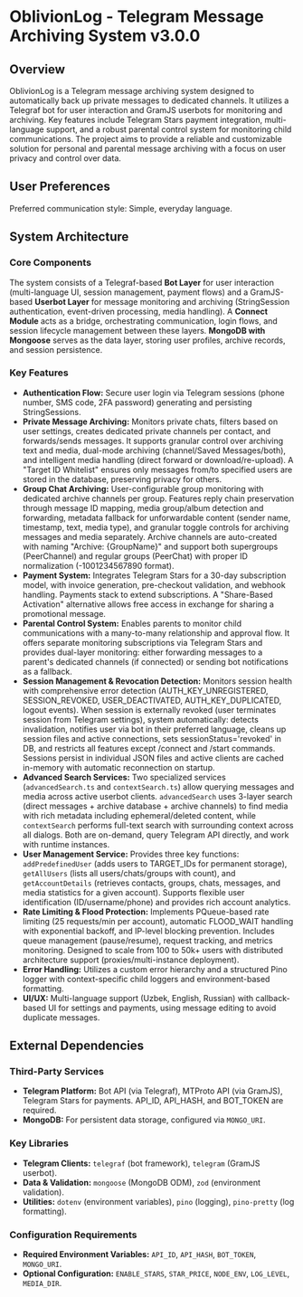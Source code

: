 # OblivionLog - Telegram Message Archiving System v3.0.0

## Overview

OblivionLog is a Telegram message archiving system designed to automatically back up private messages to dedicated channels. It utilizes a Telegraf bot for user interaction and GramJS userbots for monitoring and archiving. Key features include Telegram Stars payment integration, multi-language support, and a robust parental control system for monitoring child communications. The project aims to provide a reliable and customizable solution for personal and parental message archiving with a focus on user privacy and control over data.

## User Preferences

Preferred communication style: Simple, everyday language.

## System Architecture

### Core Components
The system consists of a Telegraf-based **Bot Layer** for user interaction (multi-language UI, session management, payment flows) and a GramJS-based **Userbot Layer** for message monitoring and archiving (StringSession authentication, event-driven processing, media handling). A **Connect Module** acts as a bridge, orchestrating communication, login flows, and session lifecycle management between these layers. **MongoDB with Mongoose** serves as the data layer, storing user profiles, archive records, and session persistence.

### Key Features

-   **Authentication Flow:** Secure user login via Telegram sessions (phone number, SMS code, 2FA password) generating and persisting StringSessions.
-   **Private Message Archiving:** Monitors private chats, filters based on user settings, creates dedicated private channels per contact, and forwards/sends messages. It supports granular control over archiving text and media, dual-mode archiving (channel/Saved Messages/both), and intelligent media handling (direct forward or download/re-upload). A "Target ID Whitelist" ensures only messages from/to specified users are stored in the database, preserving privacy for others.
-   **Group Chat Archiving:** User-configurable group monitoring with dedicated archive channels per group. Features reply chain preservation through message ID mapping, media group/album detection and forwarding, metadata fallback for unforwardable content (sender name, timestamp, text, media type), and granular toggle controls for archiving messages and media separately. Archive channels are auto-created with naming "Archive: {GroupName}" and support both supergroups (PeerChannel) and regular groups (PeerChat) with proper ID normalization (-1001234567890 format).
-   **Payment System:** Integrates Telegram Stars for a 30-day subscription model, with invoice generation, pre-checkout validation, and webhook handling. Payments stack to extend subscriptions. A "Share-Based Activation" alternative allows free access in exchange for sharing a promotional message.
-   **Parental Control System:** Enables parents to monitor child communications with a many-to-many relationship and approval flow. It offers separate monitoring subscriptions via Telegram Stars and provides dual-layer monitoring: either forwarding messages to a parent's dedicated channels (if connected) or sending bot notifications as a fallback.
-   **Session Management & Revocation Detection:** Monitors session health with comprehensive error detection (AUTH_KEY_UNREGISTERED, SESSION_REVOKED, USER_DEACTIVATED, AUTH_KEY_DUPLICATED, logout events). When session is externally revoked (user terminates session from Telegram settings), system automatically: detects invalidation, notifies user via bot in their preferred language, cleans up session files and active connections, sets sessionStatus='revoked' in DB, and restricts all features except /connect and /start commands. Sessions persist in individual JSON files and active clients are cached in-memory with automatic reconnection on startup.
-   **Advanced Search Services:** Two specialized services (`advancedSearch.ts` and `contextSearch.ts`) allow querying messages and media across active userbot clients. `advancedSearch` uses 3-layer search (direct messages + archive database + archive channels) to find media with rich metadata including ephemeral/deleted content, while `contextSearch` performs full-text search with surrounding context across all dialogs. Both are on-demand, query Telegram API directly, and work with runtime instances.
-   **User Management Service:** Provides three key functions: `addPredefinedUser` (adds users to TARGET_IDs for permanent storage), `getAllUsers` (lists all users/chats/groups with count), and `getAccountDetails` (retrieves contacts, groups, chats, messages, and media statistics for a given account). Supports flexible user identification (ID/username/phone) and provides rich account analytics.
-   **Rate Limiting & Flood Protection:** Implements PQueue-based rate limiting (25 requests/min per account), automatic FLOOD_WAIT handling with exponential backoff, and IP-level blocking prevention. Includes queue management (pause/resume), request tracking, and metrics monitoring. Designed to scale from 100 to 50k+ users with distributed architecture support (proxies/multi-instance deployment).
-   **Error Handling:** Utilizes a custom error hierarchy and a structured Pino logger with context-specific child loggers and environment-based formatting.
-   **UI/UX:** Multi-language support (Uzbek, English, Russian) with callback-based UI for settings and payments, using message editing to avoid duplicate messages.

## External Dependencies

### Third-Party Services
-   **Telegram Platform:** Bot API (via Telegraf), MTProto API (via GramJS), Telegram Stars for payments. API_ID, API_HASH, and BOT_TOKEN are required.
-   **MongoDB:** For persistent data storage, configured via `MONGO_URI`.

### Key Libraries
-   **Telegram Clients:** `telegraf` (bot framework), `telegram` (GramJS userbot).
-   **Data & Validation:** `mongoose` (MongoDB ODM), `zod` (environment validation).
-   **Utilities:** `dotenv` (environment variables), `pino` (logging), `pino-pretty` (log formatting).

### Configuration Requirements
-   **Required Environment Variables:** `API_ID`, `API_HASH`, `BOT_TOKEN`, `MONGO_URI`.
-   **Optional Configuration:** `ENABLE_STARS`, `STAR_PRICE`, `NODE_ENV`, `LOG_LEVEL`, `MEDIA_DIR`.